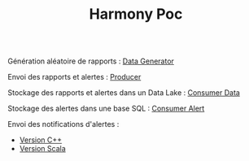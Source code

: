 <h1 align="center">Harmony Poc</h1>
<br><br>


Génération aléatoire de rapports :
[Data Generator](data_generator/data_generator.py)<br>

Envoi des rapports et alertes :
[Producer](producer/src/main/scala/producer_project.scala)<br>

Stockage des rapports et alertes dans un Data Lake :
[Consumer Data](consumer_data/src/main/scala/consumer_data.scala)<br>

Stockage des alertes dans une base SQL :
[Consumer Alert](consumer_alert/src/main/scala/consumer_alert.scala)<br>

Envoi des notifications d'alertes :

- [Version C++](report_alert_SQL/main.cpp)
- [Version Scala](notification_scala/src/main/scala/Main.scala)
